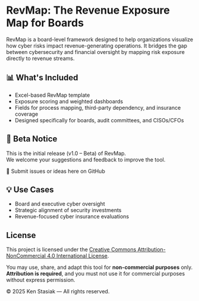# RevMap: The Revenue Exposure Map for Boards

RevMap is a board-level framework designed to help organizations visualize how cyber risks impact revenue-generating operations. It bridges the gap between cybersecurity and financial oversight by mapping risk exposure directly to revenue streams.

## 📊 What's Included

- Excel-based RevMap template
- Exposure scoring and weighted dashboards
- Fields for process mapping, third-party dependency, and insurance coverage
- Designed specifically for boards, audit committees, and CISOs/CFOs

## 🚧 Beta Notice

This is the initial release (v1.0 – Beta) of RevMap.  
We welcome your suggestions and feedback to improve the tool.

📩 Submit issues or ideas here on GitHub

## 💡 Use Cases

- Board and executive cyber oversight
- Strategic alignment of security investments
- Revenue-focused cyber insurance evaluations

## License

This project is licensed under the [Creative Commons Attribution-NonCommercial 4.0 International License](https://creativecommons.org/licenses/by-nc/4.0/).

You may use, share, and adapt this tool for **non-commercial purposes** only.  
**Attribution is required**, and you must not use it for commercial purposes without express permission.

© 2025 Ken Stasiak — All rights reserved.
